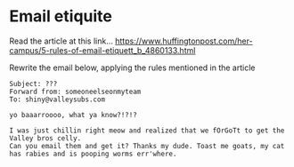 # Email etiquite #

Read the article at this link...
https://www.huffingtonpost.com/her-campus/5-rules-of-email-etiquett_b_4860133.html

Rewrite the email below, applying the rules mentioned in the article

```
Subject: ???
Forward from: someoneelseonmyteam
To: shiny@valleysubs.com

yo baaarroooo, what ya know?!?!?

I was just chillin right meow and realized that we fOrGoTt to get the Valley bros celly. 
Can you email them and get it? Thanks my dude. Toast me goats, my cat has rabies and is pooping worms err'where. 
```
